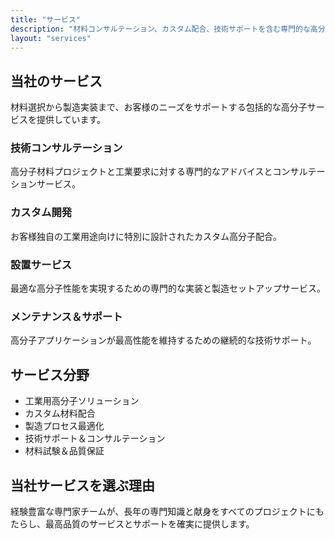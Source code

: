 ```yaml
---
title: "サービス"
description: "材料コンサルテーション、カスタム配合、技術サポートを含む専門的な高分子サービス"
layout: "services"
---
```


## 当社のサービス

材料選択から製造実装まで、お客様のニーズをサポートする包括的な高分子サービスを提供しています。

### 技術コンサルテーション

高分子材料プロジェクトと工業要求に対する専門的なアドバイスとコンサルテーションサービス。

### カスタム開発

お客様独自の工業用途向けに特別に設計されたカスタム高分子配合。

### 設置サービス

最適な高分子性能を実現するための専門的な実装と製造セットアップサービス。

### メンテナンス＆サポート

高分子アプリケーションが最高性能を維持するための継続的な技術サポート。

## サービス分野

- 工業用高分子ソリューション
- カスタム材料配合
- 製造プロセス最適化
- 技術サポート＆コンサルテーション
- 材料試験＆品質保証

## 当社サービスを選ぶ理由

経験豊富な専門家チームが、長年の専門知識と献身をすべてのプロジェクトにもたらし、最高品質のサービスとサポートを確実に提供します。